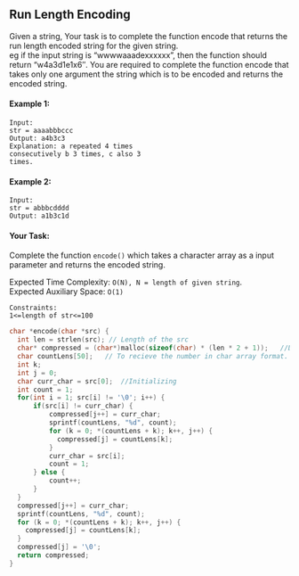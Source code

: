 ## Run Length Encoding

Given a string, Your task is to complete the function encode that returns the run length encoded string for the given string.  
eg if the input string is “wwwwaaadexxxxxx”, then the function should return “w4a3d1e1x6″.
You are required to complete the function encode that takes only one argument the string which is to be encoded and returns the encoded string.

#### Example 1:

```
Input:
str = aaaabbbccc
Output: a4b3c3
Explanation: a repeated 4 times
consecutively b 3 times, c also 3
times.
```

#### Example 2:

```
Input:
str = abbbcdddd
Output: a1b3c1d
```

#### Your Task:

Complete the function `encode()` which takes a character array as a input parameter and returns the encoded string.

Expected Time Complexity: `O(N), N = length of given string`.  
Expected Auxiliary Space: `O(1)`

```
Constraints:
1<=length of str<=100
```

```c++
char *encode(char *src) {
  int len = strlen(src); // Length of the src
  char* compressed = (char*)malloc(sizeof(char) * (len * 2 + 1));   //Dynamically allocating memeory, as we return it
  char countLens[50];   // To recieve the number in char array format.
  int k;
  int j = 0;
  char curr_char = src[0];  //Initializing
  int count = 1;
  for(int i = 1; src[i] != '\0'; i++) {
      if(src[i] != curr_char) {
          compressed[j++] = curr_char;
          sprintf(countLens, "%d", count);
          for (k = 0; *(countLens + k); k++, j++) {
            compressed[j] = countLens[k];
          }
          curr_char = src[i];
          count = 1;
      } else {
          count++;
      }
  }
  compressed[j++] = curr_char;
  sprintf(countLens, "%d", count);
  for (k = 0; *(countLens + k); k++, j++) {
    compressed[j] = countLens[k];
  }
  compressed[j] = '\0';
  return compressed;
}
```
